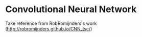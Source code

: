 # Convolutional Neural Network
Take reference from RobRomijnders's work (http://robromijnders.github.io/CNN_tsc/)

